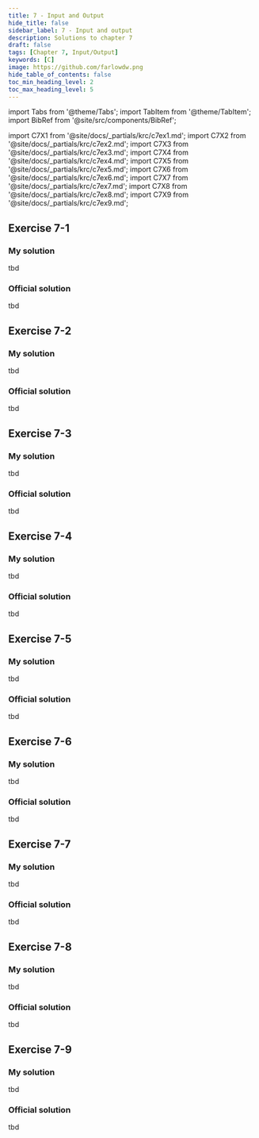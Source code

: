 ```yaml
---
title: 7 - Input and Output
hide_title: false
sidebar_label: 7 - Input and output
description: Solutions to chapter 7
draft: false
tags: [Chapter 7, Input/Output]
keywords: [C]
image: https://github.com/farlowdw.png
hide_table_of_contents: false
toc_min_heading_level: 2
toc_max_heading_level: 5
---
```


import Tabs from '@theme/Tabs';
import TabItem from '@theme/TabItem';
import BibRef from '@site/src/components/BibRef';

import C7X1 from '@site/docs/_partials/krc/c7ex1.md';
import C7X2 from '@site/docs/_partials/krc/c7ex2.md';
import C7X3 from '@site/docs/_partials/krc/c7ex3.md';
import C7X4 from '@site/docs/_partials/krc/c7ex4.md';
import C7X5 from '@site/docs/_partials/krc/c7ex5.md';
import C7X6 from '@site/docs/_partials/krc/c7ex6.md';
import C7X7 from '@site/docs/_partials/krc/c7ex7.md';
import C7X8 from '@site/docs/_partials/krc/c7ex8.md';
import C7X9 from '@site/docs/_partials/krc/c7ex9.md';

## Exercise 7-1

> <C7X1 />

### My solution

tbd

### Official solution

tbd

## Exercise 7-2

> <C7X2 />

### My solution

tbd

### Official solution

tbd

## Exercise 7-3

> <C7X3 />

### My solution

tbd

### Official solution

tbd

## Exercise 7-4

> <C7X4 />

<BibRef id='KR1988' pages='p. 159'></BibRef>

### My solution

tbd

### Official solution

tbd

## Exercise 7-5

> <C7X5 />

### My solution

tbd

### Official solution

tbd

## Exercise 7-6

> <C7X6 />

### My solution

tbd

### Official solution

tbd

## Exercise 7-7

> <C7X7 />

### My solution

tbd

### Official solution

tbd

## Exercise 7-8

> <C7X8 />

### My solution

tbd

### Official solution

tbd

## Exercise 7-9

> <C7X9 />

### My solution

tbd

### Official solution

tbd
